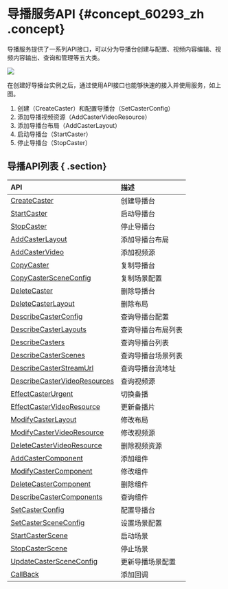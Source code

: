 # 导播服务API {#concept_60293_zh .concept}

导播服务提供了一系列API接口，可以分为导播台创建与配置、视频内容编辑、视频内容输出、查询和管理等五大类。

![](http://docs-aliyun.cn-hangzhou.oss.aliyun-inc.com/assets/pic/60293/cn_zh/1517206351001/003.png)

在创建好导播台实例之后，通过使用API接口也能够快速的接入并使用服务，如上图。

1.  创建（CreateCaster）和配置导播台（SetCasterConfig）
2.  添加导播视频资源（AddCasterVideoResource）
3.  添加导播台布局（AddCasterLayout）
4.  启动导播台（StartCaster）
5.  停止导播台（StopCaster）

## 导播API列表 { .section}

|API|描述|
|:--|:-|
| [CreateCaster]() |创建导播台|
| [StartCaster]() |启动导播台|
| [StopCaster]() |停止导播台|
| [AddCasterLayout]() |添加导播台布局|
| [AddCasterVideo]() |添加视频源|
| [CopyCaster]() |复制导播台|
| [CopyCasterSceneConfig]() |复制场景配置|
| [DeleteCaster]() |删除导播台|
| [DeleteCasterLayout]() |删除布局|
| [DescribeCasterConfig]() |查询导播台配置|
| [DescribeCasterLayouts]() |查询导播台布局列表|
| [DescribeCasters]() |查询导播台列表|
| [DescribeCasterScenes]() |查询导播台场景列表|
| [DescribeCasterStreamUrl]() |查询导播台流地址|
| [DescribeCasterVideoResources]() |查询视频源|
| [EffectCasterUrgent]() |切换备播|
| [EffectCasterVideoResource]() |更新备播片|
| [ModifyCasterLayout]() |修改布局|
| [ModifyCasterVideoResource]() |修改视频源|
| [DeleteCasterVideoResource]() |删除视频资源|
| [AddCasterComponent]() |添加组件|
| [ModifyCasterComponent]() |修改组件|
| [DeleteCasterComponent]() |删除组件|
| [DescribeCasterComponents]() |查询组件|
| [SetCasterConfig]() |配置导播台|
| [SetCasterSceneConfig]() |设置场景配置|
| [StartCasterScene]() |启动场景|
| [StopCasterScene]() |停止场景|
| [UpdateCasterSceneConfig]() |更新导播场景配置|
| [CallBack]() |添加回调|

